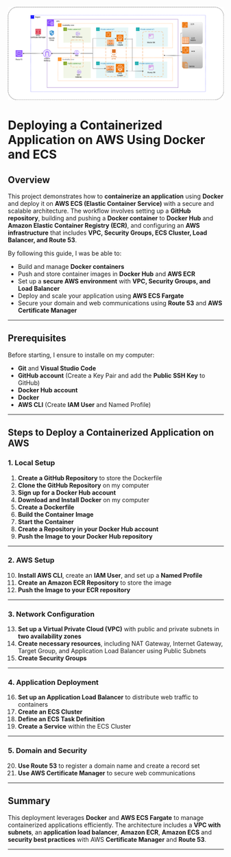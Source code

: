 ![Alt text](/Static-Web-App-on-AWS-with-Docker-Amazon-ECR.png)


#  Deploying a Containerized Application on AWS Using Docker and ECS  

## Overview  
This project demonstrates how to **containerize an application** using **Docker** and deploy it on **AWS ECS (Elastic Container Service)** with a secure and scalable architecture. The workflow involves setting up a **GitHub repository**, building and pushing a **Docker container** to **Docker Hub** and **Amazon Elastic Container Registry (ECR)**, and configuring an **AWS infrastructure** that includes **VPC, Security Groups, ECS Cluster, Load Balancer, and Route 53**.  

By following this guide, I was be able to:  
- Build and manage **Docker containers**  
- Push and store container images in **Docker Hub** and **AWS ECR**  
- Set up a **secure AWS environment** with **VPC, Security Groups, and Load Balancer**  
- Deploy and scale your application using **AWS ECS Fargate**  
- Secure your domain and web communications using **Route 53** and **AWS Certificate Manager**  

---

## Prerequisites  
Before starting, I ensure to installe on my computer:  
- **Git** and **Visual Studio Code**  
- **GitHub account** (Create a Key Pair and add the **Public SSH Key** to GitHub)  
- **Docker Hub account**  
- **Docker**  
- **AWS CLI** (Create **IAM User** and Named Profile)  

---

## Steps to Deploy a Containerized Application on AWS  

### 1. Local Setup  
1. **Create a GitHub Repository** to store the Dockerfile  
2. **Clone the GitHub Repository** on my computer  
3. **Sign up for a Docker Hub account**  
4. **Download and Install Docker** on my computer  
5. **Create a Dockerfile**  
6. **Build the Container Image**  
7. **Start the Container**  
8. **Create a Repository in your Docker Hub account**  
9. **Push the Image to your Docker Hub repository**  

---

### 2. AWS Setup  
10. **Install AWS CLI**, create an **IAM User**, and set up a **Named Profile**  
11. **Create an Amazon ECR Repository** to store the image  
12. **Push the Image to your ECR repository**  

---

### 3. Network Configuration  
13. **Set up a Virtual Private Cloud (VPC)** with public and private subnets in **two availability zones**  
14. **Create necessary resources**, including NAT Gateway, Internet Gateway, Target Group, and Application Load Balancer using Public Subnets  
15. **Create Security Groups**  

---

### 4. Application Deployment  
16. **Set up an Application Load Balancer** to distribute web traffic to containers  
17. **Create an ECS Cluster**  
18. **Define an ECS Task Definition**  
19. **Create a Service** within the ECS Cluster  

---

### 5. Domain and Security  
20. **Use Route 53** to register a domain name and create a record set  
21. **Use AWS Certificate Manager** to secure web communications  

---

## Summary  
This deployment leverages **Docker** and **AWS ECS Fargate** to manage containerized applications efficiently. The architecture includes a **VPC with subnets**, an **application load balancer**, **Amazon ECR**, **Amazon ECS** and **security best practices** with AWS **Certificate Manager** and **Route 53**.  



---
